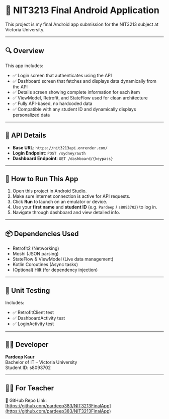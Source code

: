 # 📱 NIT3213 Final Android Application

This project is my final Android app submission for the NIT3213 subject at Victoria University.

---

## 🔍 Overview

This app includes:
- ✅ Login screen that authenticates using the API
- ✅ Dashboard screen that fetches and displays data dynamically from the API
- ✅ Details screen showing complete information for each item
- ✅ ViewModel, Retrofit, and StateFlow used for clean architecture
- ✅ Fully API-based, no hardcoded data
- ✅ Compatible with any student ID and dynamically displays personalized data

---

## 🔗 API Details

- **Base URL**: `https://nit3213api.onrender.com/`
- **Login Endpoint**: `POST /sydney/auth`
- **Dashboard Endpoint**: `GET /dashboard/{keypass}`

---

## 🚀 How to Run This App

1. Open this project in Android Studio.
2. Make sure internet connection is active for API requests.
3. Click **Run** to launch on an emulator or device.
4. Use your **first name** and **student ID** (e.g. `Pardeep` / `s8093702`) to log in.
5. Navigate through dashboard and view detailed info.

---

## 📦 Dependencies Used

- Retrofit2 (Networking)
- Moshi (JSON parsing)
- StateFlow & ViewModel (Live data management)
- Kotlin Coroutines (Async tasks)
- (Optional) Hilt (for dependency injection)

---

## 🧪 Unit Testing

Includes:
- ✅ RetrofitClient test
- ✅ DashboardActivity test
- ✅ LoginActivity test

---

## 👩‍💻 Developer

**Pardeep Kaur**  
Bachelor of IT – Victoria University  
Student ID: s8093702

---

## 🧑‍🏫 For Teacher

📁 GitHub Repo Link:  
[https://github.com/pardeep383/NIT3213FinalApp](https://github.com/pardeep383/NIT3213FinalApp)
